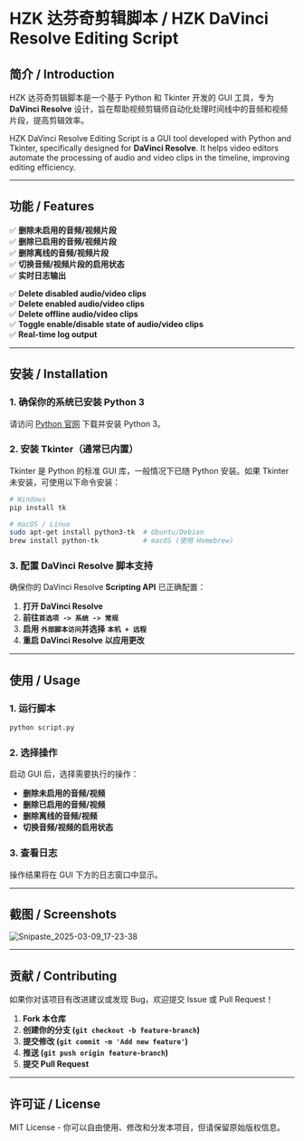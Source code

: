 # HZK 达芬奇剪辑脚本 / HZK DaVinci Resolve Editing Script

## 简介 / Introduction

HZK 达芬奇剪辑脚本是一个基于 Python 和 Tkinter 开发的 GUI 工具，专为 **DaVinci Resolve** 设计，旨在帮助视频剪辑师自动化处理时间线中的音频和视频片段，提高剪辑效率。

HZK DaVinci Resolve Editing Script is a GUI tool developed with Python and Tkinter, specifically designed for **DaVinci Resolve**. It helps video editors automate the processing of audio and video clips in the timeline, improving editing efficiency.

---

## 功能 / Features

✅ **删除未启用的音频/视频片段**<br />✅ **删除已启用的音频/视频片段**<br />✅ **删除离线的音频/视频片段**<br />✅ **切换音频/视频片段的启用状态**<br />✅ **实时日志输出**

✅ **Delete disabled audio/video clips**<br />✅ **Delete enabled audio/video clips**<br />✅ **Delete offline audio/video clips**<br />✅ **Toggle enable/disable state of audio/video clips**<br />✅ **Real-time log output**

---

## 安装 / Installation

### 1. 确保你的系统已安装 Python 3

请访问 [Python 官网](https://www.python.org/) 下载并安装 Python 3。

### 2. 安装 Tkinter（通常已内置）

Tkinter 是 Python 的标准 GUI 库，一般情况下已随 Python 安装。如果 Tkinter 未安装，可使用以下命令安装：

```bash
# Windows
pip install tk

# macOS / Linux
sudo apt-get install python3-tk  # Ubuntu/Debian
brew install python-tk           # macOS (使用 Homebrew)
```

### 3. 配置 DaVinci Resolve 脚本支持

确保你的 DaVinci Resolve **Scripting API** 已正确配置：

1. **打开 DaVinci Resolve**
2. **前往** **​`首选项 -> 系统 -> 常规`​**
3. **启用** **​`外部脚本访问`​** **并选择** **​`本机 + 远程`​**
4. **重启 DaVinci Resolve 以应用更改**

---

## 使用 / Usage

### 1. 运行脚本

```bash
python script.py
```

### 2. 选择操作

启动 GUI 后，选择需要执行的操作：

* **删除未启用的音频/视频**
* **删除已启用的音频/视频**
* **删除离线的音频/视频**
* **切换音频/视频的启用状态**

### 3. 查看日志

操作结果将在 GUI 下方的日志窗口中显示。

---

## 截图 / Screenshots

![Snipaste_2025-03-09_17-23-38](assets/Snipaste_2025-03-09_17-23-38-20250309172417-fqueu4f.png)

---

## 贡献 / Contributing

如果你对该项目有改进建议或发现 Bug，欢迎提交 Issue 或 Pull Request！

1. **Fork 本仓库**
2. **创建你的分支 (**​**​`git checkout -b feature-branch`​**​ **)**
3. **提交修改 (**​**​`git commit -m 'Add new feature'`​**​ **)**
4. **推送 (**​**​`git push origin feature-branch`​**​ **)**
5. **提交 Pull Request**

---

## 许可证 / License

MIT License - 你可以自由使用、修改和分发本项目，但请保留原始版权信息。